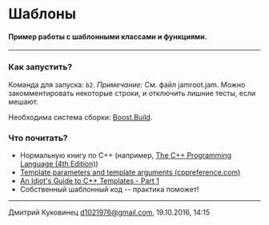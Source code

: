 # Шаблоны
#### Пример работы с шаблонными классами и функциями.
---

### Как запустить?
Команда для запуска: `b2`.
*Примечание:* См. файл jamroot.jam. Можно закомментировать некоторые строки, и отключить лишние тесты, если мешают.

Необходима система сборки: [Boost.Build](http://www.boost.org/build/).

### Что почитать?
- Нормальную книгу по C++ (например, [The C++ Programming Language (4th Edition)](http://www.stroustrup.com/4th.html))
- [Template parameters and template arguments (cppreference.com)](http://en.cppreference.com/w/cpp/language/template_parameters)
- [An Idiot's Guide to C++ Templates - Part 1](http://www.codeproject.com/Articles/257589/WebControls/)
- Собственный шаблонный код -- практика поможет!

---
Дмитрий Куковинец <d1021976@gmail.com>, 19.10.2016, 14:15
